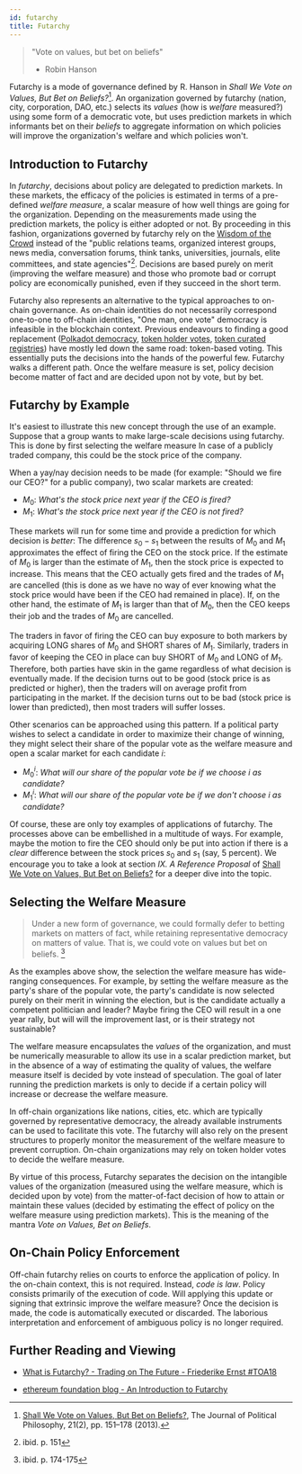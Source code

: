 ```yaml
---
id: futarchy
title: Futarchy
---
```


> "Vote on values, but bet on beliefs"
>
> - Robin Hanson

Futarchy is a mode of governance defined by R. Hanson in _Shall We Vote on
Values, But Bet on Beliefs?_[^1]. An organization governed by futarchy (nation,
city, corporation, DAO, etc.) selects its _values_ (how is _welfare_ measured?)
using some form of a democratic vote, but uses prediction markets in which
informants bet on their _beliefs_ to aggregate information on which policies
will improve the organization's welfare and which policies won't.

[^1]:
    [Shall We Vote on Values, But Bet on Beliefs?](https://www.researchgate.net/publication/277294676_Shall_We_Vote_on_Values_But_Bet_on_Beliefs),
    The Journal of Political Philosophy, 21(2), pp. 151–178 (2013).

## Introduction to Futarchy

In _futarchy_, decisions about policy are delegated to prediction markets. In
these markets, the efficacy of the policies is estimated in terms of a
pre-defined _welfare measure_, a scalar measure of how well things are going for
the organization. Depending on the measurements made using the prediction
markets, the policy is either adopted or not. By proceeding in this fashion,
organizations governed by futarchy rely on the
[Wisdom of the Crowd](https://en.wikipedia.org/wiki/Wisdom_of_the_crowd) instead
of the "public relations teams, organized interest groups, news media,
conversation forums, think tanks, universities, journals, elite committees, and
state agencies"[^2]. Decisions are based purely on merit (improving the welfare
measure) and those who promote bad or corrupt policy are economically punished,
even if they succeed in the short term.

Futarchy also represents an alternative to the typical approaches to on-chain
governance. As on-chain identities do not necessarily correspond one-to-one to
off-chain identities, "One man, one vote" democracy is infeasible in the
blockchain context. Previous endeavours to finding a good replacement
([Polkadot democracy](https://wiki.polkadot.network/docs/maintain-guides-democracy),
[token holder votes](https://vote.polkadot.network),
[token curated registries](https://education.district0x.io/general-topics/understanding-ethereum/token-curated-registry/))
have mostly led down the same road: token-based voting. This essentially puts
the decisions into the hands of the powerful few. Futarchy walks a different
path. Once the welfare measure is set, policy decision become matter of fact and
are decided upon not by vote, but by bet.

[^2]: ibid. p. 151

## Futarchy by Example

It's easiest to illustrate this new concept through the use of an example.
Suppose that a group wants to make large-scale decisions using futarchy. This is
done by first selecting the welfare measure In case of a publicly traded
company, this could be the stock price of the company.

When a yay/nay decision needs to be made (for example: "Should we fire our CEO?"
for a public company), two scalar markets are created:

- $M_0$: _What's the stock price next year if the CEO is fired?_
- $M_1$: _What's the stock price next year if the CEO is not fired?_

These markets will run for some time and provide a prediction for which decision
is _better_: The difference $s_0 - s_1$ between the results of $M_0$ and $M_1$
approximates the effect of firing the CEO on the stock price. If the estimate of
$M_0$ is larger than the estimate of $M_1$, then the stock price is expected to
increase. This means that the CEO actually gets fired and the trades of $M_1$
are cancelled (this is done as we have no way of ever knowing what the stock
price would have been if the CEO had remained in place). If, on the other hand,
the estimate of $M_1$ is larger than that of $M_0$, then the CEO keeps their job
and the trades of $M_0$ are cancelled.

The traders in favor of firing the CEO can buy exposure to both markers by
acquiring LONG shares of $M_0$ and SHORT shares of $M_1$. Similarly, traders in
favor of keeping the CEO in place can buy SHORT of $M_0$ and LONG of $M_1$.
Therefore, both parties have skin in the game regardless of what decision is
eventually made. If the decision turns out to be good (stock price is as
predicted or higher), then the traders will on average profit from participating
in the market. If the decision turns out to be bad (stock price is lower than
predicted), then most traders will suffer losses.

Other scenarios can be approached using this pattern. If a political party
wishes to select a candidate in order to maximize their change of winning, they
might select their share of the popular vote as the welfare measure and open a
scalar market for each candidate $i$:

- $M^i_0$: _What will our share of the popular vote be if we choose $i$ as
  candidate?_
- $M^i_1$: _What will our share of the popular vote be if we don't choose $i$ as
  candidate?_

Of course, these are only toy examples of applications of futarchy. The
processes above can be embellished in a multitude of ways. For example, maybe
the motion to fire the CEO should only be put into action if there is a _clear_
difference between the stock prices $s_0$ and $s_1$ (say, 5 percent). We
encourage you to take a look at section _IX. A Reference Proposal_ of
[Shall We Vote on Values, But Bet on Beliefs?](https://www.researchgate.net/publication/277294676_Shall_We_Vote_on_Values_But_Bet_on_Beliefs)
for a deeper dive into the topic.

## Selecting the Welfare Measure

> Under a new form of governance, we could formally defer to betting markets on
> matters of fact, while retaining representative democracy on matters of value.
> That is, we could vote on values but bet on beliefs. [^3]

[^3]: ibid. p. 174-175

As the examples above show, the selection the welfare measure has wide-ranging
consequences. For example, by setting the welfare measure as the party's share
of the popular vote, the party's candidate is now selected purely on their merit
in winning the election, but is the candidate actually a competent politician
and leader? Maybe firing the CEO will result in a one year rally, but will will
the improvement last, or is their strategy not sustainable?

The welfare measure encapsulates the _values_ of the organization, and must be
numerically measurable to allow its use in a scalar prediction market, but in
the absence of a way of estimating the quality of values, the welfare measure
itself is decided by vote instead of speculation. The goal of later running the
prediction markets is only to decide if a certain policy will increase or
decrease the welfare measure.

In off-chain organizations like nations, cities, etc. which are typically
governed by representative democracy, the already available instruments can be
used to facilitate this vote. The futarchy will also rely on the present
structures to properly monitor the measurement of the welfare measure to prevent
corruption. On-chain organizations may rely on token holder votes to decide the
welfare measure.

By virtue of this process, Futarchy separates the decision on the intangible
values of the organization (measured using the welfare measure, which is decided
upon by vote) from the matter-of-fact decision of how to attain or maintain
these values (decided by estimating the effect of policy on the welfare measure
using prediction markets). This is the meaning of the mantra _Vote on Values,
Bet on Beliefs_.

## On-Chain Policy Enforcement

Off-chain futarchy relies on courts to enforce the application of policy. In the
on-chain context, this is not required. Instead, _code is law_. Policy consists
primarily of the execution of code. Will applying this update or signing that
extrinsic improve the welfare measure? Once the decision is made, the code is
automatically executed or discarded. The laborious interpretation and
enforcement of ambiguous policy is no longer required.

## Further Reading and Viewing

- [What is Futarchy? - Trading on The Future - Friederike Ernst #TOA18](https://www.youtube.com/watch?v=XonwBPXpyJQ)

- [ethereum foundation blog - An Introduction to Futarchy](https://blog.ethereum.org/2014/08/21/introduction-futarchy/)
